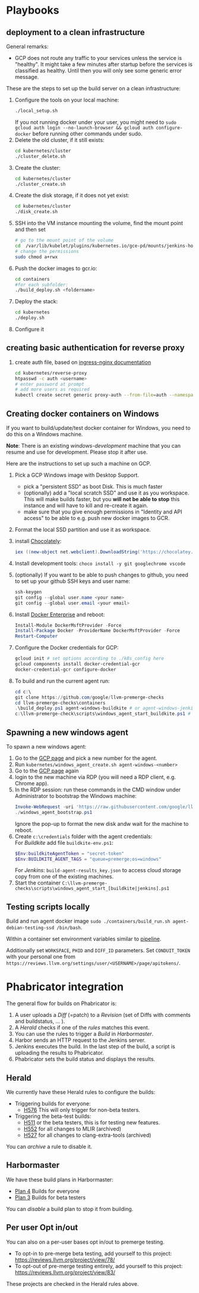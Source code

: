 # Playbooks


## deployment to a clean infrastructure

General remarks:
* GCP does not route any traffic to your services unless the service is "healthy". It might take a few minutes after startup before the services is classified as healthy. Until then you will only see some generic error message.

These are the steps to set up the build server on a clean infrastructure:  
1. Configure the tools on your local machine:
    ```bash
    ./local_setup.sh
    ```
   If you not running docker under your user, you might need to
   `sudo gcloud auth login --no-launch-browser && gcloud auth configure-docker`
   before running other commands under sudo.
1. Delete the old cluster, if it still exists:
    ```bash
    cd kubernetes/cluster
    ./cluster_delete.sh
    ```
1. Create the cluster:
    ```bash
    cd kubernetes/cluster
    ./cluster_create.sh
    ```
1. Create the disk storage, if it does not yet exist:
    ```bash
    cd kubernetes/cluster
    ./disk_create.sh
    ```
1. SSH into the VM instance mounting the volume, find the mount point and then set
    ```bash
    # go to the mount point of the volume
    cd  /var/lib/kubelet/plugins/kubernetes.io/gce-pd/mounts/jenkins-home
    # change the permissions
    sudo chmod a+rwx
    ```
1. Push the docker images to gcr.io:
    ```bash
    cd containers
    #for each subfolder:
    ./build_deploy.sh <foldername>
    ```
1. Deploy the stack:
    ```bash
    cd kubernetes
    ./deploy.sh
    ```
1. Configure it

## creating basic authentication for reverse proxy

1. create auth file, based on [ingress-nginx documentation](https://github.com/kubernetes/ingress-nginx/tree/master/docs/examples/auth/basic)
    ```bash
    cd kubernetes/reverse-proxy
    htpasswd -c auth <username>
    # enter password at prompt
    # add more users as required
    kubectl create secret generic proxy-auth --from-file=auth --namespace=jenkins
    ```

## Creating docker containers on Windows

If you want to build/update/test docker container for Windows, you need to do this on a Windows machine.

**Note**: There is an existing *windows-development* machine that you can resume and use for development. Please stop it after use.

Here are the instructions to set up such a machine on GCP.

1. Pick a GCP Windows image with Desktop Support.
    * pick a "persistent SSD" as boot Disk. This is much faster
    * (optionally) add a "local scratch SSD" and use it as you workspace. This will make builds faster, but you **will not be able to stop** this instance and will have to kill and re-create it again.
    * make sure that you give enough permissions in "Identity and API access" to be able to e.g. push new docker images to GCR. 
    
1. Format the local SSD partition and use it as workspace.
1. install [Chocolately](https://chocolatey.org/docs/installation):
    ```powershell
    iex ((new-object net.webclient).DownloadString('https://chocolatey.org/install.ps1'))
    ```
1. Install development tools: `choco install -y git googlechrome vscode`
1. (optionally) If you want to be able to push changes to github, you need to set up your github SSH keys and user name:
    ```powershell
    ssh-keygen
    git config --global user.name <your name>
    git config --global user.email <your email>
    ```
1. Install [Docker Enterprise](https://docs.docker.com/ee/docker-ee/windows/docker-ee/) and reboot:
    ```powershell
    Install-Module DockerMsftProvider -Force
    Install-Package Docker -ProviderName DockerMsftProvider -Force
    Restart-Computer
    ```
1. Configure the Docker credentials for GCP:
    ```powershell
    gcloud init # set options according to ./k8s_config here
    gcloud components install docker-credential-gcr
    docker-credential-gcr configure-docker
    ```
1. To build and run the current agent run:
    ```powershell
    cd c:\
    git clone https://github.com/google/llvm-premerge-checks
    cd llvm-premerge-checks\containers
    .\build_deploy.ps1 agent-windows-buildkite # or agent-windows-jenkins
    c:\llvm-premerge-check\scripts\windows_agent_start_buildkite.ps1 # or windows_agent_start_jenkins.ps1
    ```

## Spawning a new windows agent

To spawn a new windows agent:

1. Go to the [GCP page](https://pantheon.corp.google.com/compute/instances?project=llvm-premerge-checks&instancessize=50) and pick a new number for the agent.
1. Run `kubernetes/windows_agent_create.sh agent-windows-<number>`
1. Go to the [GCP page](https://pantheon.corp.google.com/compute/instances?project=llvm-premerge-checks&instancessize=50) again 
1. login to the new machine via RDP (you will need a RDP client, e.g. Chrome app).
1. In the RDP session: run these commands in the CMD window under Administrator to bootstrap the Windows machine:
    ```powershell 
    Invoke-WebRequest -uri 'https://raw.githubusercontent.com/google/llvm-premerge-checks/master/scripts/windows_agent_bootstrap.ps1' -OutFile windows_agent_bootstrap.ps1
    ./windows_agent_bootstrap.ps1
    ```
    Ignore the pop-up to format the new disk andw wait for the machine to reboot.
1. Create `c:\credentials` folder with the agent credentials:    
    For *Buildkite* add file `buildkite-env.ps1`:
    ```powershell
    $Env:buildkiteAgentToken = "secret-token"
    $Env:BUILDKITE_AGENT_TAGS = "queue=premerge;os=windows"
    ```
   For *Jenkins*: `build-agent-results_key.json` to access cloud storage copy from one of the existing machines.
1. Start the container `C:\llvm-premerge-checks\scripts\windows_agent_start_[buildkite|jenkins].ps1 `

## Testing scripts locally

Build and run agent docker image `sudo ./containers/build_run.sh agent-debian-testing-ssd /bin/bash`.

Within a container set environment variables similar to [pipeline](https://github.com/google/llvm-premerge-checks/blob/master/Jenkins/Phabricator-pipeline/Jenkinsfile).

Additionally set `WORKSPACE`, `PHID` and `DIFF_ID` parameters. Set `CONDUIT_TOKEN` with your personal one from `https://reviews.llvm.org/settings/user/<USERNAME>/page/apitokens/`.


# Phabricator integration

The general flow for builds on Phabricator is:
1. A user uploads a *Diff* (=patch) to a *Revision* (set of Diffs with comments and buildstatus, ... ).
2. A *Herald* checks if one of the *rules* matches this event. 
3. You can use the rules to trigger a *Build* in *Harbormaster*.
4. Harbor sends an HTTP request to the Jenkins server.
5. Jenkins executes the build. In the last step of the build, a script is uploading the results to Phabricator.
6. Phabricator sets the build status and displays the results.

## Herald

We currently have these Herald rules to configure the builds:
* Triggering builds for everyone:
    * [H576](https://reviews.llvm.org/H576) This will only trigger for non-beta testers.
* Triggering the beta-test builds:
    * [H511](https://reviews.llvm.org/H511) or the beta testers, this is for testing new features.
    * [H552](https://reviews.llvm.org/H552) for all changes to MLIR (archived)
    * [H527](https://reviews.llvm.org/H527) for all changes to clang-extra-tools (archived)

You can *archive* a rule to disable it.

## Harbormaster

We have these build plans in Harbormaster:
* [Plan 4](https://reviews.llvm.org/harbormaster/plan/4/) Builds for everyone
* [Plan 3](https://reviews.llvm.org/harbormaster/plan/3/) Builds for beta testers

You can *disable* a build plan to stop it from building.

## Per user Opt in/out

You can also on a per-user bases opt in/out to premerge testing. 
* To opt-in to pre-merge beta testing, add yourself to this project:
https://reviews.llvm.org/project/view/78/
* To opt-out of pre-merge testing entirely, add yourself to this project:
https://reviews.llvm.org/project/view/83/

These projects are checked in the Herald rules above.
